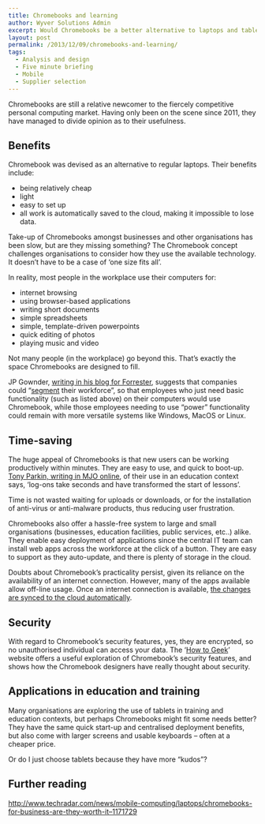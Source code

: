 ```yaml
---
title: Chromebooks and learning
author: Wyver Solutions Admin
excerpt: Would Chromebooks be a better alternative to laptops and tablets within an educational context? I explore why some organisations are choosing to use Chromebooks as part of a multi-faceted approach to IT deployment.
layout: post
permalink: /2013/12/09/chromebooks-and-learning/
tags:
  - Analysis and design
  - Five minute briefing
  - Mobile
  - Supplier selection
---
```

<p dir="ltr">
  Chromebooks are still a relative newcomer to the fiercely competitive personal computing market. Having only been on the scene since 2011, they have managed to divide opinion as to their usefulness.
</p>

<h2 dir="ltr">
  Benefits
</h2>

<p dir="ltr">
  Chromebook was devised as an alternative to regular laptops. Their benefits include:
</p>

  * being relatively cheap
  * light
  * easy to set up
  * all work is automatically saved to the cloud, making it impossible to lose data.

<p dir="ltr">
  Take-up of Chromebooks amongst businesses and other organisations has been slow, but are they missing something? The Chromebook concept challenges organisations to consider how they use the available technology. It doesn’t have to be a case of ‘one size fits all’.
</p>

<p dir="ltr">
  In reality, most people in the workplace use their computers for:
</p>

  * internet browsing
  * using browser-based applications
  * writing short documents
  * simple spreadsheets
  * simple, template-driven powerpoints
  * quick editing of photos
  * playing music and video

<p dir="ltr">
  Not many people (in the workplace) go beyond this. That&#8217;s exactly the space Chromebooks are designed to fill.
</p>

<p dir="ltr">
  JP Gownder, <a href="http://blogs.forrester.com/jp_gownder/13-07-29-its_time_for_enterprises_to_consider_chromebooks" target="_blank">writing in his blog for Forrester</a>, suggests that companies could &#8220;<a href="http://en.wikipedia.org/wiki/Market_segmentation" target="_blank">segment</a> their workforce&#8221;, so that employees who just need basic functionality (such as listed above) on their computers would use Chromebook, while those employees needing to use “power” functionality could remain with more versatile systems like Windows, MacOS or Linux.
</p>

<h2 dir="ltr">
  Time-saving
</h2>

<p dir="ltr">
  The huge appeal of Chromebooks is that new users can be working productively within minutes. They are easy to use, and quick to boot-up. <a href="http://www.agent4change.net/policy/ict-provision/1513-welcome-to-googles-first-uk-server-free-school.html" target="_blank">Tony Parkin, writing in MJO online</a>, of their use in an education context says, ‘log-ons take seconds and have transformed the start of lessons’.
</p>

<p dir="ltr">
  Time is not wasted waiting for uploads or downloads, or for the installation of anti-virus or anti-malware products, thus reducing user frustration.
</p>

<p dir="ltr">
  Chromebooks also offer a hassle-free system to large and small organisations (businesses, education facilities, public services, etc..) alike. They enable easy deployment of applications since the central IT team can install web apps across the workforce at the click of a button. They are easy to support as they auto-update, and there is plenty of storage in the cloud.
</p>

<p dir="ltr">
  Doubts about Chromebook’s practicality persist, given its reliance on the availability of an internet connection. However, many of the apps available allow off-line usage. Once an internet connection is available, <a href="http://www.zdnet.com/yes-you-can-use-the-new-chromebook-offline-7000006103/" target="_blank">the changes are synced to the cloud automatically</a>.
</p>

<h2 dir="ltr">
  Security
</h2>

<p dir="ltr">
  With regard to Chromebook’s security features, yes, they are encrypted, so no unauthorised individual can access your data. The ‘<a href="http://www.howtogeek.com/164788/how-a-chromebook-is-locked-down-to-protect-you/" target="_blank">How to Geek</a>’ website offers a useful exploration of Chromebook’s security features, and shows how the Chromebook designers have really thought about security.
</p>

<h2 dir="ltr">
  Applications in education and training
</h2>

Many organisations are exploring the use of tablets in training and education contexts, but perhaps Chromebooks might fit some needs better? They have the same quick start-up and centralised deployment benefits, but also come with larger screens and usable keyboards &#8211; often at a cheaper price.

Or do I just choose tablets because they have more &#8220;kudos&#8221;?

<h2 dir="ltr">
  Further reading
</h2>

<p dir="ltr">
  <a href="http://www.techradar.com/news/mobile-computing/laptops/chromebooks-for-business-are-they-worth-it--1171729">http://www.techradar.com/news/mobile-computing/laptops/chromebooks-for-business-are-they-worth-it&#8211;1171729</a>
</p>

&nbsp;
